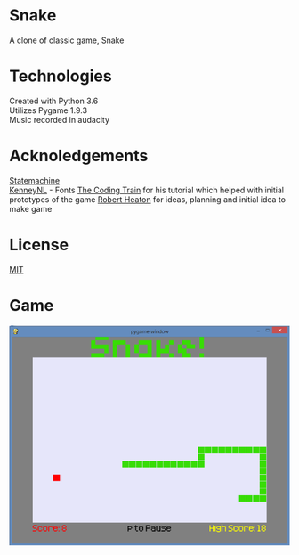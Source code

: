 # Snake
A clone of classic game, Snake

# Technologies
Created with Python 3.6  
Utilizes Pygame 1.9.3  
Music recorded in audacity

# Acknoledgements
[Statemachine](https://python-forum.io/Thread-PyGame-Creating-a-state-machine)  
[KenneyNL](https://www.kenney.nl/) - Fonts
[The Coding Train](https://www.youtube.com/watch?v=AaGK-fj-BAM) for his tutorial which helped with initial prototypes of the game
[Robert Heaton](https://robertheaton.com/2018/12/02/programming-project-5-snake/) for ideas, planning and initial idea to make game

# License
[MIT](https://choosealicense.com/licenses/mit/)

# Game
![Snake Game](https://github.com/ColeB2/Snake/blob/master/assets/game.png)
